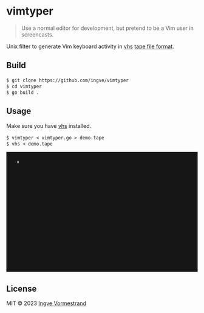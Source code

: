 # vimtyper

> Use a normal editor for development, but pretend to be a Vim user in screencasts.

Unix filter to generate Vim keyboard activity in [vhs](https://github.com/charmbracelet/vhs#vhs) [tape file format](https://github.com/charmbracelet/vhs/blob/main/README.md#vhs-command-reference).

## Build

```
$ git clone https://github.com/ingve/vimtyper
$ cd vimtyper
$ go build .
```

## Usage

Make sure you have [vhs](https://github.com/charmbracelet/vhs#vhs) installed.

```
$ vimtyper < vimtyper.go > demo.tape
$ vhs < demo.tape
```

<img alt="Demo output from vimtyper-generated vhs tape" src="media/out.gif" width="600" />

## License

MIT © 2023 [Ingve Vormestrand](https://github.com/ingve)
